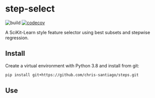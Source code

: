 # step-select
![build](https://travis-ci.com/chris-santiago/steps.svg?branch=master)
[![codecov](https://codecov.io/gh/chris-santiago/steps/branch/master/graph/badge.svg?token=RIB2YFGWFX)](https://codecov.io/gh/chris-santiago/steps)

A SciKit-Learn style feature selector using best subsets and stepwise regression.

## Install

Create a virtual environment with Python 3.8 and install from git:

```bash
pip install git+https://github.com/chris-santiago/steps.git
```

## Use
